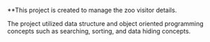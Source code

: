 **This project is created to manage the zoo visitor details. 

The project utilized data structure and object oriented programming concepts such as searching, sorting, and data hiding concepts.
